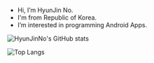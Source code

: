 - Hi, I’m HyunJin No.
- I'm from Republic of Korea.
- I’m interested in programming Android Apps.

![HyunJinNo's GitHub stats](https://github-readme-stats.vercel.app/api?username=HyunJinNo&show_icons=true&theme=tokyonight)

![Top Langs](https://github-readme-stats.vercel.app/api/top-langs/?username=HyunJinNo&layout=compact&theme=merko)

<!---
HyunJinNo/HyunJinNo is a ✨ special ✨ repository because its `README.md` (this file) appears on your GitHub profile.
You can click the Preview link to take a look at your changes.
--->
